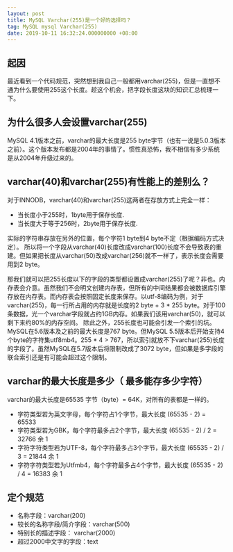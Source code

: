 ```yaml
---
layout: post
title: MySQL Varchar(255)是一个好的选择吗？
tag: MySQL mysql Varchar(255)
date: 2019-10-11 16:32:24.000000000 +08:00
---
```


## 起因
最近看到一个代码规范，突然想到我自己一般都用varchar(255)，但是一直想不通为什么要使用255这个长度。趁这个机会，把字段长度这块的知识汇总梳理一下。


## 为什么很多人会设置varchar(255)
MySQL 4.1版本之前，varchar的最大长度是255 byte字节（也有一说是5.0.3版本之前）。这个版本发布都是2004年的事情了。惯性真恐怖，我不相信有多少系统是从2004年升级过来的。


## varchar(40)和varchar(255)有性能上的差别么？
对于INNODB，varchar(40)和varchar(255)这两者在存放方式上完全一样：
* 当长度小于255时，1byte用于保存长度.
* 当长度大于等于256时，2byte用于保存长度.

实际的字符串存放在另外的位置，每个字符1 byte到4 byte不定（根据编码方式决定）。
所以将一个字段从varchar(40)长度改成varchar(100)长度不会导致表的重建。但如果把长度从varchar(50)改成varchar(256)就不一样了，表示长度会需要用到2 byte。

那我们就可以把255长度以下的字段的类型都设置成varchar(255)了呢？非也。内存表会介意。虽然我们不会明文创建内存表，但所有的中间结果都会被数据库引擎存放在内存表。而内存表会按照固定长度来保存。以utf-8编码为例，对于varchar(255)，每一行所占用的内存就是长度的2 byte + 3 * 255 byte。对于100条数据，光一个varchar字段就占约1GB内存。如果我们该用varchar(50)，就可以剩下来约80%的内存空间。
除此之外，255长度也可能会引发一个索引的坑。MySQL在5.6版本及之前的最大长度是767 byte。但MySQL 5.5版本后开始支持4个byte的字符集utf8mb4。255 * 4 > 767，所以索引就放不下varchar(255)长度的字段了。虽然MySQL在5.7版本后将限制改成了3072 byte，但如果是多字段的联合索引还是有可能会超过这个限制。

## varchar的最大长度是多少（ 最多能存多少字符）

varchar的最大长度是65535 字节（byte）= 64K，对所有的表都是一样的。
* 字符类型若为英文字母，每个字符占1个字节，最大长度 (65535 - 2) = 65533
* 字符类型若为GBK，每个字符最多占2个字节，最大长度 (65535 - 2) / 2 = 32766 余 1
* 字符字符类型若为UTF-8，每个字符最多占3个字节，最大长度 (65535 - 2) / 3 = 21844 余 1
* 字符字符类型若为Utfmb4，每个字符最多占4个字节，最大长度 (65535 - 2) / 4 = 16383 余 1


## 定个规范
* 名称字段：varchar(200)
* 较长的名称字段/简介字段：varchar(500)
* 特别长的描述字段： varchar(2000)
* 超过2000中文字的字段：text